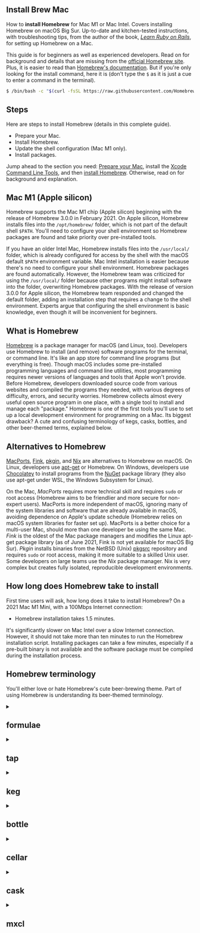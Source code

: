 ## Install Brew Mac

How to **install Homebrew** for Mac M1 or Mac Intel. Covers installing Homebrew on macOS Big Sur. Up-to-date and kitchen-tested instructions, with troubleshooting tips, from the author of the book, _[Learn Ruby on Rails](https://learn-rails.com/)_, for setting up Homebrew on a Mac.

This guide is for beginners as well as experienced developers.  Read on for background and details that are missing from the [official Homebrew site](https://brew.sh/). Plus, it is easier to read than [Homebrew's documentation](https://docs.brew.sh/). But if you're only looking for the install command, here it is (don't type the `$` as it is just a cue to enter a command in the terminal).

```bash
$ /bin/bash -c "$(curl -fsSL https://raw.githubusercontent.com/Homebrew/install/HEAD/install.sh)"
```

## Steps

Here are steps to install Homebrew (details in this complete guide).
- Prepare your Mac.
- Install Homebrew.
- Update the shell configuration (Mac M1 only).
- Install packages.

Jump ahead to the section you need: [Prepare your Mac](/homebrew/1.html), install the [Xcode Command Line Tools](/homebrew/2.html), and then [install Homebrew](/homebrew/3.html). Otherwise, read on for background and explanation.

## Mac M1 (Apple silicon)

Homebrew supports the Mac M1 chip (Apple silicon) beginning with the release of Homebrew 3.0.0 in February 2021. On Apple silicon, Homebrew installs files into the `/opt/homebrew/` folder, which is not part of the default shell `$PATH`. You'll need to configure your shell environment so Homebrew packages are found and take priority over pre-installed tools.

If you have an older Intel Mac, Homebrew installs files into the `/usr/local/` folder, which is already configured for access by the shell with the macOS default `$PATH` environment variable. Mac Intel installation is easier because there's no need to configure your shell environment. Homebrew packages are found automatically. However, the Homebrew team was criticized for using the `/usr/local/` folder because other programs might install software into the folder, overwriting Homebrew packages. With the release of version 3.0.0 for Apple silicon, the Homebrew team responded and changed the default folder, adding an installation step that requires a change to the shell environment. Experts argue that configuring the shell environment is basic knowledge, even though it will be inconvenient for beginners.

## What is Homebrew

[Homebrew](https://brew.sh/) is a package manager for macOS (and Linux, too). Developers use Homebrew to install (and remove) software programs for the terminal, or command line. It's like an app store for command line programs (but everything is free). Though macOS includes some pre-installed programming languages and command line utilities, most programming requires newer versions of languages and tools that Apple won't provide. Before Homebrew, developers downloaded source code from various websites and compiled the programs they needed, with various degrees of difficulty, errors, and security worries. Homebrew collects almost every useful open source program in one place, with a single tool to install and manage each "package." Homebrew is one of the first tools you'll use to set up a local development environment for programming on a Mac. Its biggest drawback? A cute and confusing terminology of kegs, casks, bottles, and other beer-themed terms, explained below.

## Alternatives to Homebrew

[MacPorts](https://www.macports.org/), [Fink](https://www.finkproject.org/), [pkgin](https://pkgin.net/), and [Nix](https://nixos.org/) are alternatives to Homebrew on macOS. On Linux, developers use [apt-get](https://en.wikipedia.org/wiki/APT_(software)) or Homebrew. On Windows, developers use [Chocolatey](https://chocolatey.org/) to install programs from the [NuGet](https://www.nuget.org/) package library (they also use apt-get under WSL, the Windows Subsystem for Linux).

On the Mac, _MacPorts_ requires more technical skill and requires `sudo` or root access (Homebrew aims to be friendlier and more secure for non-expert users). MacPorts is more independent of macOS, ignoring many of the system libraries and software that are already available in macOS, avoiding dependence on Apple's update schedule (Homebrew relies on macOS system libraries for faster set up). MacPorts is a better choice for a multi-user Mac, should more than one developer be using the same Mac. _Fink_ is the oldest of the Mac package managers and modifies the Linux apt-get package library (as of June 2021, Fink is not yet available for macOS Big Sur). _Pkgin_ installs binaries from the NetBSD (Unix) [pkgsrc](https://www.pkgsrc.org/) repository and requires `sudo` or root access, making it more suitable to a skilled Unix user. Some developers on large teams use the _Nix_ package manager. Nix is very complex but creates fully isolated, reproducible development environments.

## How long does Homebrew take to install

First time users will ask, how long does it take to install Homebrew? On a 2021 Mac M1 Mini, with a 100Mbps Internet connection:
- Homebrew installation takes 1.5 minutes.

It's significantly slower on Mac Intel over a slow Internet connection. However, it should not take more than ten minutes to run the Homebrew installation script. Installing packages can take a few minutes, especially if a pre-built binary is not available and the software package must be compiled during the installation process.

## Homebrew terminology

You'll either love or hate Homebrew's cute beer-brewing theme. Part of using Homebrew is understanding its beer-themed terminology.

<details>
<summary><h2>formulae</h2></summary>
<p>
A Homebrew <em>formula</em> is a Ruby script that controls the installation of a package. Formulae are contributed by people who maintain software packages. You don't need to know how to write a formula to use Homebrew; you just enter the command <code>brew install &lt;formula&gt;</code>. The <a href="https://github.com/Homebrew/homebrew-core">homebrew-core</a> repository contains over 4000 packages. Each formula lists the location of the package's source archive and includes directives to build the software from the archive.
</p>
</details>

<details>
<summary><h2>tap</h2></summary>
<p>
A Homebrew <em>tap</em> is a repository that contains Homebrew formulae used to install packages. The default Tap is on GitHub as <a href="https://github.com/Homebrew/homebrew-core">homebrew-core</a>. The <code>brew tap</code> command allows a developer to use formulae from their own repository without submitting anything for approval by Homebrew.
</p>
</details>

<details>
<summary><h2>keg</h2></summary>
<p>
A Homebrew <em>keg</em> is the folder that contains a specific version of a package that has been installed by Homebrew. The path to the keg contains both the package name and version number, for example <code>/opt/homebrew/Cellar/tree/1.8.0</code>. For most packages, Homebrew creates a <a href="https://en.wikipedia.org/wiki/Symbolic_link">symbolic link</a> ("alias" or symlink) from the keg to the <code>/opt/homebrew/bin/</code> directory so entering the package name as a command will run the installed version from the keg. A few packages are installed "keg-only" which means no symlink is created because the package may conflict with a pre-installed package from Apple. Keg-only packages are usually dependencies needed to install or run other Homebrew packages, avoiding conflicts with macOS system software.
</p>
</details>

<details>
<summary><h2>bottle</h2></summary>
<p>
A Homebrew <em>bottle</em> is a pre-compiled package, sometimes called a "binary." Installation is faster with a pre-compiled package.
</p>
</details>

<details>
<summary><h2>cellar</h2></summary>
<p>
The Homebrew <em>cellar</em> is the directory where Homebrew stores packages. It is the folder <code>/opt/homebrew/</code> on Apple silicon machines and <code>/usr/local/</code> on Mac Intel.
</p>
</details>

<details>
<summary><h2>cask</h2></summary>
<p>
A Homebrew <em>cask</em> is like a keg, but contains macOS GUI applications installed from the command line. Casks are not very popular but provide a mechanism to automate the installation of GUI applications from a script or the command line.
</p>
</details>


<details>
<summary><h2>mxcl</h2></summary>
<p>
Homebrew's mxcl is <a href="https://twitter.com/mxcl">Max Howell</a>, the creator of Homebrew. Not really a term, but good to know.
</p>
</details>


